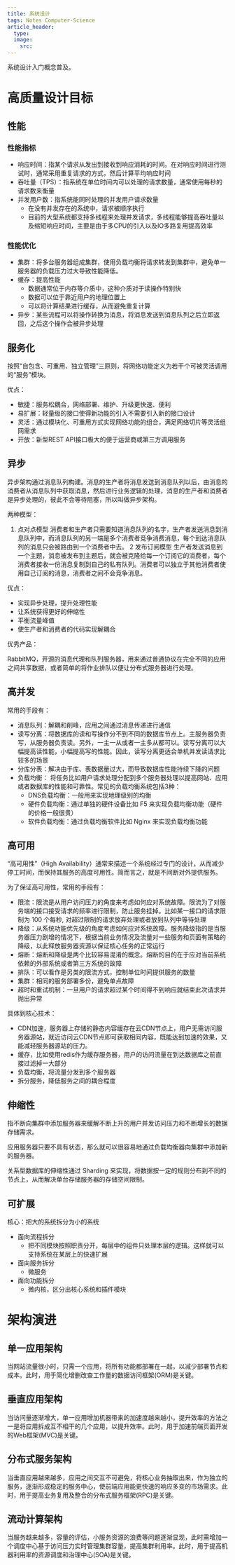 ```yaml
---
title: 系统设计
tags: Notes Computer-Science
article_header:
  type: 
  image:
    src: 
---
```


系统设计入门概念普及。

<!--more-->

# 高质量设计目标

## 性能

### 性能指标


- 响应时间：指某个请求从发出到接收到响应消耗的时间。在对响应时间进行测试时，通常采用重复请求的方式，然后计算平均响应时间
- 吞吐量（TPS）：指系统在单位时间内可以处理的请求数量，通常使用每秒的请求数来衡量
- 并发用户数：指系统能同时处理的并发用户请求数量
   - 在没有并发存在的系统中，请求被顺序执行
   - 目前的大型系统都支持多线程来处理并发请求，多线程能够提高吞吐量以及缩短响应时间，主要是由于多CPU的引入以及IO多路复用提高效率


### 性能优化

- 集群：将多台服务器组成集群，使用负载均衡将请求转发到集群中，避免单一服务器的负载压力过大导致性能降低。
- 缓存：提高性能
   - 数据通常位于内存等介质中，这种介质对于读操作特别快
   - 数据可以位于靠近用户的地理位置上
   - 可以将计算结果进行缓存，从而避免重复计算
- 异步：某些流程可以将操作转换为消息，将消息发送到消息队列之后立即返回，之后这个操作会被异步处理


## 服务化


按照“自包含、可重用、独立管理”三原则，将网络功能定义为若干个可被灵活调用的“服务”模块。


优点：


- 敏捷：服务松耦合，网络部署、维护、升级更快速、便利
- 易扩展：轻量级的接口使得新功能的引入不需要引入新的接口设计
- 灵活：通过模块化、可重用方式实现网络功能的组合，满足网络切片等灵活组网需求
- 开放：新型REST API接口极大的便于运营商或第三方调用服务


## 异步


异步架构通过消息队列构建。消息的生产者将消息发送到消息队列以后，由消息的消费者从消息队列中获取消息，然后进行业务逻辑的处理，消息的生产者和消费者是异步处理的，彼此不会等待阻塞，所以叫做异步架构。


两种模型：

1. 点对点模型
消费者和生产者只需要知道消息队列的名字，生产者发送消息到消息队列中，而消息队列的另一端是多个消费者竞争消费消息，每个到达消息队列的消息只会被路由到一个消费者中去。
2 发布订阅模型
生产者发送消息到一个主题，消息被发布到主题后，就会被克隆给每一个订阅它的消费者，每个消费者接收一份消息复制到自己的私有队列。消费者可以独立于其他消费者使用自己订阅的消息，消费者之间不会竞争消息。


优点：


- 实现异步处理，提升处理性能
- 让系统获得更好的伸缩性
- 平衡流量峰值
- 使生产者和消费者的代码实现解耦合


优秀产品：


RabbitMQ，开源的消息代理和队列服务器，用来通过普通协议在完全不同的应用之间共享数据，或者简单的将作业排队以便让分布式服务器进行处理。


## 高并发


常用的手段有：


- 消息队列：解耦和削峰，应用之间通过消息传递进行通信
- 读写分离：将数据库的读和写操作分不到不同的数据库节点上。主服务器负责写，从服务器负责读。另外，一主一从或者一主多从都可以。读写分离可以大幅提高读性能，小幅提高写的性能。因此，读写分离更适合单机并发读请求比较多的场景
- 分库分表：解决由于库、表数据量过大，而导致数据库性能持续下降的问题
- 负载均衡： 将任务比如用户请求处理分配到多个服务器处理以提高网站、应用或者数据库的性能和可靠性。常见的负载均衡系统包括3种：
   - DNS负载均衡：一般用来实现地理级别的均衡
   - 硬件负载均衡：通过单独的硬件设备比如 F5 来实现负载均衡功能（硬件的价格一般很贵）
   - 软件负载均衡：通过负载均衡软件比如 Nginx 来实现负载均衡功能


## 高可用


“高可用性”（High Availability）通常来描述一个系统经过专门的设计，从而减少停工时间，而保持其服务的高度可用性。简而言之，就是不间断对外提供服务。


为了保证高可用性，常用的手段有：


- 限流：限流是从用户访问压力的角度来考虑如何应对系统故障。限流为了对服务端的接口接受请求的频率进行限制，防止服务挂掉。比如某一接口的请求限制为 100 个每秒, 对超过限制的请求放弃处理或者放到队列中等待处理
- 降级：从系统功能优先级的角度考虑如何应对系统故障。服务降级指的是当服务器压力剧增的情况下，根据当前业务情况及流量对一些服务和页面有策略的降级，以此释放服务器资源以保证核心任务的正常运行
- 熔断：熔断和降级是两个比较容易混淆的概念。熔断的目的在于应对当前系统依赖的外部系统或者第三方系统的故障
- 排队：可以看作是另类的限流方式，控制单位时间提供服务的数量
- 集群：相同的服务部署多份，避免单点故障
- 超时和重试机制：一旦用户的请求超过某个时间得不到响应就结束此次请求并抛出异常



具体到核心技术：


- CDN加速，服务器上存储的静态内容缓存在云CDN节点上，用户无需访问服务器源站，就近访问云CDN节点即可获取相同内容，既能达到加速的效果，又能减轻服务器源站的压力。
- 缓存，比如使用redis作为缓存服务器，用户的访问流量在到达数据库之前直接过滤掉一大部分
- 负载均衡，将流量分发到多个服务器
- 拆分服务，降低服务之间的耦合程度



## 伸缩性


指不断向集群中添加服务器来缓解不断上升的用户并发访问压力和不断增长的数据存储需求。


应用服务器只要不具有状态，那么就可以很容易地通过负载均衡器向集群中添加新的服务器。


关系型数据库的伸缩性通过 Sharding 来实现，将数据按一定的规则分布到不同的节点上，从而解决单台存储服务器的存储空间限制。


## 可扩展


核心：把大的系统拆分为小的系统


- 面向流程拆分
   - 把不同模块按照职责分开，每层中的组件只处理本层的逻辑。这样就可以支持系统在某层上的快速扩展
- 面向服务拆分
   - 微服务
- 面向功能拆分
   - 微内核，区分出核心系统和插件模块



# 架构演进


## 单一应用架构


当网站流量很小时，只需一个应用，将所有功能都部署在一起，以减少部署节点和成本。此时，用于简化增删改查工作量的数据访问框架(ORM)是关键。


## 垂直应用架构


当访问量逐渐增大，单一应用增加机器带来的加速度越来越小，提升效率的方法之一是将应用拆成互不相干的几个应用，以提升效率。此时，用于加速前端页面开发的Web框架(MVC)是关键。


## 分布式服务架构


当垂直应用越来越多，应用之间交互不可避免，将核心业务抽取出来，作为独立的服务，逐渐形成稳定的服务中心，使前端应用能更快速的响应多变的市场需求。此时，用于提高业务复用及整合的分布式服务框架(RPC)是关键。


## 流动计算架构


当服务越来越多，容量的评估，小服务资源的浪费等问题逐渐显现，此时需增加一个调度中心基于访问压力实时管理集群容量，提高集群利用率。此时，用于提高机器利用率的资源调度和治理中心(SOA)是关键。
